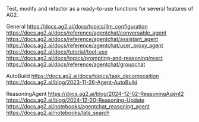 Test, modify and refactor as a ready-to-use functions for several features of AG2.

General
https://docs.ag2.ai/docs/topics/llm_configuration
https://docs.ag2.ai/docs/reference/agentchat/conversable_agent
https://docs.ag2.ai/docs/reference/agentchat/assistant_agent
https://docs.ag2.ai/docs/reference/agentchat/user_proxy_agent
https://docs.ag2.ai/docs/tutorial/tool-use
https://docs.ag2.ai/docs/topics/prompting-and-reasoning/react
https://docs.ag2.ai/docs/reference/agentchat/groupchat

AutoBuild
https://docs.ag2.ai/docs/topics/task_decomposition
https://docs.ag2.ai/blog/2023-11-26-Agent-AutoBuild

ReasoningAgent
https://docs.ag2.ai/blog/2024-12-02-ReasoningAgent2
https://docs.ag2.ai/blog/2024-12-20-Reasoning-Update
https://docs.ag2.ai/notebooks/agentchat_reasoning_agent
https://docs.ag2.ai/notebooks/lats_search
